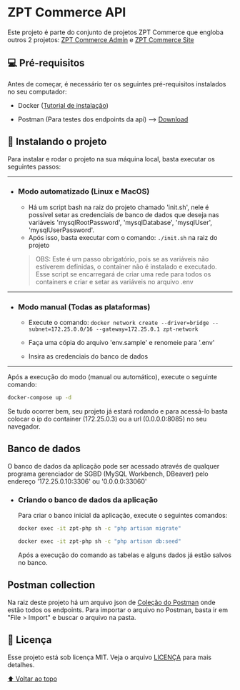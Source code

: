 # ZPT Commerce API

Este projeto é parte do conjunto de projetos ZPT Commerce que engloba outros 2 projetos: [ZPT Commerce Admin](https://github.com/rafaelfgomes/zptcommerce-admin) e [ZPT Commerce Site](https://github.com/rafaelfgomes/zptcommerce-site)

## 💻 Pré-requisitos

Antes de começar, é necessário ter os seguintes pré-requisitos instalados no seu computador:

* Docker ([Tutorial de instalação](https://www.docker.com/get-started))

* Postman (Para testes dos endpoints da api) --&gt; [Download](https://www.postman.com/downloads/)

## 🚀 Instalando o projeto

Para instalar e rodar o projeto na sua máquina local, basta executar os seguintes passos:

----------

* ### Modo automatizado (Linux e MacOS)

  * Há um script bash na raiz do projeto chamado 'init.sh', nele é possível setar as credenciais de banco de dados que deseja nas variáveis 'mysqlRootPassword', 'mysqlDatabase', 'mysqlUser', 'mysqlUserPassword'.
  * Após isso, basta executar com o comando: `./init.sh` na raiz do projeto
  
  > OBS: Este é um passo obrigatório, pois se as variáveis não estiverem definidas, o container não é instalado e executado.
  > Esse script se encarregará de criar uma rede para todos os containers e criar e setar as variáveis no arquivo .env

----------

* ### Modo manual (Todas as plataformas)

  * Execute o comando: `docker network create --driver=bridge --subnet=172.25.0.0/16 --gateway=172.25.0.1 zpt-network`

  * Faça uma cópia do arquivo 'env.sample' e renomeie para '.env'

  * Insira as credenciais do banco de dados

----------

Após a execução do modo (manual ou automático), execute o seguinte comando:

```bash
docker-compose up -d
```

Se tudo ocorrer bem, seu projeto já estará rodando e para acessá-lo basta colocar o ip do container (172.25.0.3) ou a url (0.0.0.0:8085) no seu navegador.

## Banco de dados

O banco de dados da aplicação pode ser acessado através de qualquer programa gerenciador de SGBD (MySQL Workbench, DBeaver) pelo endereço '172.25.0.10:3306' ou '0.0.0.0:33060'

* ### Criando o banco de dados da aplicação

    Para criar o banco inicial da aplicação, execute o seguintes comandos:

    ```bash
    docker exec -it zpt-php sh -c "php artisan migrate"
    ```

    ```bash
    docker exec -it zpt-php sh -c "php artisan db:seed"
    ```
  
    Após a execução do comando as tabelas e alguns dados já estão salvos no banco.

## Postman collection

Na raiz deste projeto há um arquivo json de [Coleção do Postman](ZPT_Digital_Postman_Endpoints.json) onde estão todos os endpoints. Para importar o arquivo no Postman, basta ir em "File > Import" e buscar o arquivo na pasta.

## 📝 Licença

Esse projeto está sob licença MIT. Veja o arquivo [LICENÇA](LICENSE) para mais detalhes.

[⬆ Voltar ao topo](#zpt-commerce-api)
